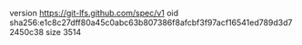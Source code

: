 version https://git-lfs.github.com/spec/v1
oid sha256:e1c8c27dff80a45c0abc63b807386f8afcbf3f97acf16541ed789d3d72450c38
size 3514

